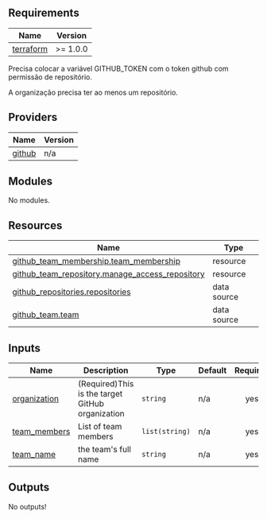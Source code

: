 ## Requirements

| Name | Version |
|------|---------|
| <a name="requirement_terraform"></a> [terraform](#requirement\_terraform) | >= 1.0.0 |

Precisa colocar a variável GITHUB_TOKEN com o token github com permissão de repositório.

A organização precisa ter ao menos um repositório. 

## Providers

| Name | Version |
|------|---------|
| <a name="provider_github"></a> [github](#provider\_github) | n/a |

## Modules

No modules.

## Resources

| Name | Type |
|------|------|
| [github_team_membership.team_membership](https://registry.terraform.io/providers/hashicorp/github/latest/docs/resources/team_membership) | resource |
| [github_team_repository.manage_access_repository](https://registry.terraform.io/providers/hashicorp/github/latest/docs/resources/team_repository) | resource |
| [github_repositories.repositories](https://registry.terraform.io/providers/hashicorp/github/latest/docs/data-sources/repositories) | data source |
| [github_team.team](https://registry.terraform.io/providers/hashicorp/github/latest/docs/data-sources/team) | data source |

## Inputs

| Name | Description | Type | Default | Required |
|------|-------------|------|---------|:--------:|
| <a name="input_organization"></a> [organization](#input\_organization) | (Required)This is the target GitHub organization | `string` | n/a | yes |
| <a name="input_team_members"></a> [team\_members](#input\_team\_members) | List of team members | `list(string)` | n/a | yes |
| <a name="input_team_name"></a> [team\_name](#input\_team\_name) | the team's full name | `string` | n/a | yes |

## Outputs

No outputs!
